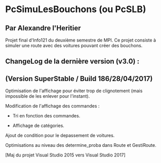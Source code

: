 # PcSimuLesBouchons (ou PcSLB)
## Par Alexandre l'Heritier
Projet final d'Info121 du deuxième semestre de MPI.
Ce projet consiste à simuler une route avec des voitures pouvant créer des bouchons.

## ChangeLog de la dernière version (v3.0) : 
## (Version SuperStable / Build 186/28/04/2017)

Optimisation de l'affichage pour éviter trop de clignotement (mais impossible de les enlever pour l'instant).

Modification de l'affichage des commandes :

- Tri en fonction des commandes.

- Affichage de catégories.

Ajout de condition pour le depassement de voitures.

Optimisations au niveau des determine_proba dans Route et GestiRoute.

[Maj du projet Visual Studio 2015 vers Visual Studio 2017]

